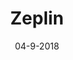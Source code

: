 ---
date: 04-9-2018
title: Zeplin
link: https://zeplin.io/
image: ./images/zeplin.jpg
description: Design hand-off has never been easier. Zeplin is the ultimate collaboration tool between designers and developers. It cuts meetings in half and ensures that designs are implemented perfectly.
tags:
- design
- sketch
type: Plugin

# ================================
# TOOLS CATEGORIES AVAILABLE
# ================================
# - design
# - development
# - documentation
# - frameworks
# - sketch
#   type: Plugin
#   type: Sketch File
# ================================
---